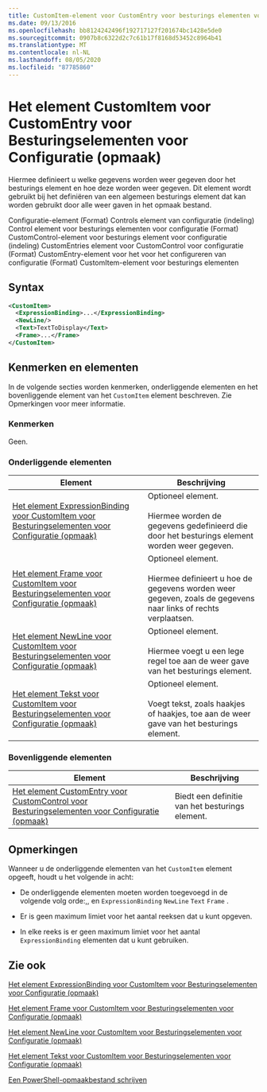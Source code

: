 ```yaml
---
title: CustomItem-element voor CustomEntry voor besturings elementen voor configuratie (indeling) | Microsoft Docs
ms.date: 09/13/2016
ms.openlocfilehash: bb8124242496f192717127f201674bc1428e5de0
ms.sourcegitcommit: 0907b8c6322d2c7c61b17f8168d53452c8964b41
ms.translationtype: MT
ms.contentlocale: nl-NL
ms.lasthandoff: 08/05/2020
ms.locfileid: "87785860"
---
```

# <a name="customitem-element-for-customentry-for-controls-for-configuration-format"></a>Het element CustomItem voor CustomEntry voor Besturingselementen voor Configuratie (opmaak)

Hiermee definieert u welke gegevens worden weer gegeven door het besturings element en hoe deze worden weer gegeven. Dit element wordt gebruikt bij het definiëren van een algemeen besturings element dat kan worden gebruikt door alle weer gaven in het opmaak bestand.

Configuratie-element (Format) Controls element van configuratie (indeling) Control element voor besturings elementen voor configuratie (Format) CustomControl-element voor besturings element voor configuratie (indeling) CustomEntries element voor CustomControl voor configuratie (Format) CustomEntry-element voor het voor het configureren van configuratie (Format) CustomItem-element voor besturings elementen

## <a name="syntax"></a>Syntax

```xml
<CustomItem>
  <ExpressionBinding>...</ExpressionBinding>
  <NewLine/>
  <Text>TextToDisplay</Text>
  <Frame>...</Frame>
</CustomItem>
```

## <a name="attributes-and-elements"></a>Kenmerken en elementen

In de volgende secties worden kenmerken, onderliggende elementen en het bovenliggende element van het `CustomItem` element beschreven. Zie Opmerkingen voor meer informatie.

### <a name="attributes"></a>Kenmerken

Geen.

### <a name="child-elements"></a>Onderliggende elementen

|Element|Beschrijving|
|-------------|-----------------|
|[Het element ExpressionBinding voor CustomItem voor Besturingselementen voor Configuratie (opmaak)](./expressionbinding-element-for-customitem-for-controls-for-configuration-format.md)|Optioneel element.<br /><br /> Hiermee worden de gegevens gedefinieerd die door het besturings element worden weer gegeven.|
|[Het element Frame voor CustomItem voor Besturingselementen voor Configuratie (opmaak)](./frame-element-for-customitem-for-controls-for-configuration-format.md)|Optioneel element.<br /><br /> Hiermee definieert u hoe de gegevens worden weer gegeven, zoals de gegevens naar links of rechts verplaatsen.|
|[Het element NewLine voor CustomItem voor Besturingselementen voor Configuratie (opmaak)](./newline-element-for-customitem-for-controls-for-configuration-format.md)|Optioneel element.<br /><br /> Hiermee voegt u een lege regel toe aan de weer gave van het besturings element.|
|[Het element Tekst voor CustomItem voor Besturingselementen voor Configuratie (opmaak)](./text-element-for-customitem-for-controls-for-configuration-format.md)|Optioneel element.<br /><br /> Voegt tekst, zoals haakjes of haakjes, toe aan de weer gave van het besturings element.|

### <a name="parent-elements"></a>Bovenliggende elementen

|Element|Beschrijving|
|-------------|-----------------|
|[Het element CustomEntry voor CustomControl voor Besturingselementen voor Configuratie (opmaak)](./customentry-element-for-customcontrol-for-controls-for-configuration-format.md)|Biedt een definitie van het besturings element.|

## <a name="remarks"></a>Opmerkingen

Wanneer u de onderliggende elementen van het `CustomItem` element opgeeft, houdt u het volgende in acht:

- De onderliggende elementen moeten worden toegevoegd in de volgende volg orde:,, en `ExpressionBinding` `NewLine` `Text` `Frame` .

- Er is geen maximum limiet voor het aantal reeksen dat u kunt opgeven.

- In elke reeks is er geen maximum limiet voor het aantal `ExpressionBinding` elementen dat u kunt gebruiken.

## <a name="see-also"></a>Zie ook

[Het element ExpressionBinding voor CustomItem voor Besturingselementen voor Configuratie (opmaak)](./expressionbinding-element-for-customitem-for-controls-for-configuration-format.md)

[Het element Frame voor CustomItem voor Besturingselementen voor Configuratie (opmaak)](./frame-element-for-customitem-for-controls-for-configuration-format.md)

[Het element NewLine voor CustomItem voor Besturingselementen voor Configuratie (opmaak)](./newline-element-for-customitem-for-controls-for-configuration-format.md)

[Het element Tekst voor CustomItem voor Besturingselementen voor Configuratie (opmaak)](./text-element-for-customitem-for-controls-for-configuration-format.md)

[Een PowerShell-opmaakbestand schrijven](./writing-a-powershell-formatting-file.md)
